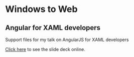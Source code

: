 Windows to Web
==============
Angular for XAML developers
---------------------------

Support files for my talk on AngularJS for XAML developers

[Click here](http://somewhatabstract.github.io/AngularForXaml) to see the slide deck online.
